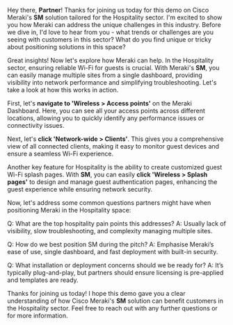 Hey there, **Partner**! Thanks for joining us today for this demo on Cisco Meraki's **SM** solution tailored for the Hospitality sector. I'm excited to show you how Meraki can address the unique challenges in this industry. Before we dive in, I'd love to hear from you - what trends or challenges are you seeing with customers in this sector? What do you find unique or tricky about positioning solutions in this space?

Great insights! Now let's explore how Meraki can help. In the Hospitality sector, ensuring reliable Wi-Fi for guests is crucial. With Meraki's **SM**, you can easily manage multiple sites from a single dashboard, providing visibility into network performance and simplifying troubleshooting. Let's take a look at how this works in action.

First, let's **navigate to 'Wireless > Access points'** on the Meraki Dashboard. Here, you can see all your access points across different locations, allowing you to quickly identify any performance issues or connectivity issues.

Next, let's **click 'Network-wide > Clients'**. This gives you a comprehensive view of all connected clients, making it easy to monitor guest devices and ensure a seamless Wi-Fi experience.

Another key feature for Hospitality is the ability to create customized guest Wi-Fi splash pages. With **SM**, you can easily **click 'Wireless > Splash pages'** to design and manage guest authentication pages, enhancing the guest experience while ensuring network security.

Now, let's address some common questions partners might have when positioning Meraki in the Hospitality space:

Q: What are the top hospitality pain points this addresses?
A: Usually lack of visibility, slow troubleshooting, and complexity managing multiple sites.

Q: How do we best position SM during the pitch?
A: Emphasise Meraki’s ease of use, single dashboard, and fast deployment with built-in security.

Q: What installation or deployment concerns should we be ready for?
A: It’s typically plug-and-play, but partners should ensure licensing is pre-applied and templates are ready.

Thanks for joining us today! I hope this demo gave you a clear understanding of how Cisco Meraki's **SM** solution can benefit customers in the Hospitality sector. Feel free to reach out with any further questions or for more information.